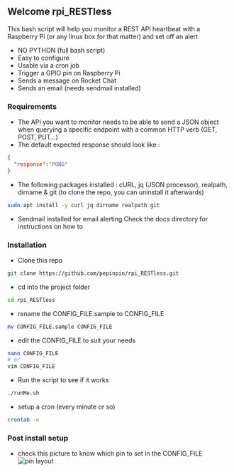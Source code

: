## Welcome rpi_RESTless

This bash script will help you monitor a REST API heartbeat with a Raspberry Pi 
(or any linux box for that matter) and set off an alert

* NO PYTHON (full bash script)
* Easy to configure
* Usable via a cron job
* Trigger a GPIO pin on Raspberry Pi
* Sends a message on Rocket Chat
* Sends an email (needs sendmail installed)

### Requirements

* The API you want to monitor needs to be able to send a JSON object
when querying a specific endpoint with a common HTTP verb (GET, POST, PUT...)
* The default expected response should look like :
```json
{
  "response":"PONG"
}
```
* The following packages installed :
    cURL, jq (JSON processor), realpath, dirname & git (to clone the repo, you can uninstall it afterwards)
```bash
sudo apt install -y curl jq dirname realpath git
```
* Sendmail installed for email alerting
Check the docs directory for instructions on how to

### Installation

* Clone this repo
```bash
git clone https://github.com/pepinpin/rpi_RESTless.git
```
* cd into the project folder
```bash
cd rpi_RESTless
```
* rename the CONFIG_FILE.sample to CONFIG_FILE
```bash
mv CONFIG_FILE.sample CONFIG_FILE
```
* edit the CONFIG_FILE to suit your needs
```bash
nano CONFIG_FILE
# or
vim CONFIG_FILE
```
* Run the script to see if it works
```bash
./runMe.sh
```
* setup a cron (every minute or so)
```bash
crontab -e
```

### Post install setup

* check this picture to know which pin to set in the CONFIG_FILE
![pin layout](https://user-images.githubusercontent.com/8282491/28538336-3c943326-70ae-11e7-8049-c2b9b3c98167.png)


